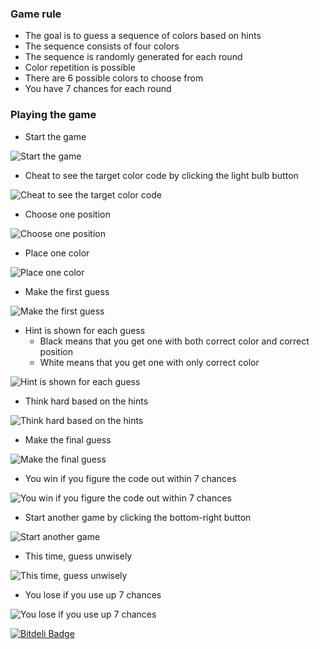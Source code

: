 ### Game rule
* The goal is to guess a sequence of colors based on hints
* The sequence consists of four colors
* The sequence is randomly generated for each round
* Color repetition is possible
* There are 6 possible colors to choose from
* You have 7 chances for each round

### Playing the game
* Start the game

![Start the game](https://github.com/muxin/CodeCracker/raw/master/snapshot/start.png)

* Cheat to see the target color code by clicking the light bulb button

![Cheat to see the target color code](https://github.com/muxin/CodeCracker/raw/master/snapshot/cheat.png)

* Choose one position

![Choose one position](https://github.com/muxin/CodeCracker/raw/master/snapshot/choose_one_position.png)

* Place one color

![Place one color](https://github.com/muxin/CodeCracker/raw/master/snapshot/place_one_color.png)

* Make the first guess

![Make the first guess](https://github.com/muxin/CodeCracker/raw/master/snapshot/make_a_guess.png)

* Hint is shown for each guess
  * Black means that you get one with both correct color and correct position
  * White means that you get one with only correct color

![Hint is shown for each guess](https://github.com/muxin/CodeCracker/raw/master/snapshot/see_hint.png)

* Think hard based on the hints

![Think hard based on the hints](https://github.com/muxin/CodeCracker/raw/master/snapshot/make_guess_accordingly.png)

* Make the final guess

![Make the final guess](https://github.com/muxin/CodeCracker/raw/master/snapshot/make_final_guess.png)

* You win if you figure the code out within 7 chances

![You win if you figure the code out within 7 chances](https://github.com/muxin/CodeCracker/raw/master/snapshot/win.png)

* Start another game by clicking the bottom-right button

![Start another game](https://github.com/muxin/CodeCracker/raw/master/snapshot/start.png)

* This time, guess unwisely

![This time, guess unwisely](https://github.com/muxin/CodeCracker/raw/master/snapshot/bad_guesses.png)

* You lose if you use up 7 chances

![You lose if you use up 7 chances](https://github.com/muxin/CodeCracker/raw/master/snapshot/lose.png)




[![Bitdeli Badge](https://d2weczhvl823v0.cloudfront.net/muxin/codecracker/trend.png)](https://bitdeli.com/free "Bitdeli Badge")

